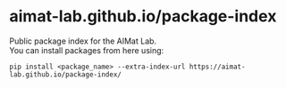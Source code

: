 # aimat-lab.github.io/package-index
Public package index for the AIMat Lab.  
You can install packages from here using:
```
pip install <package_name> --extra-index-url https://aimat-lab.github.io/package-index/
```
